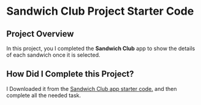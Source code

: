 # Sandwich Club Project Starter Code

## Project Overview
In this project, you I completed the **Sandwich Club** app to
show the details of each sandwich once it is selected.

## How Did I Complete this Project?
I Downloaded it from the [Sandwich Club app starter code.](https://github.com/udacity/sandwich-club-starter-code) and then complete all the  needed task.

